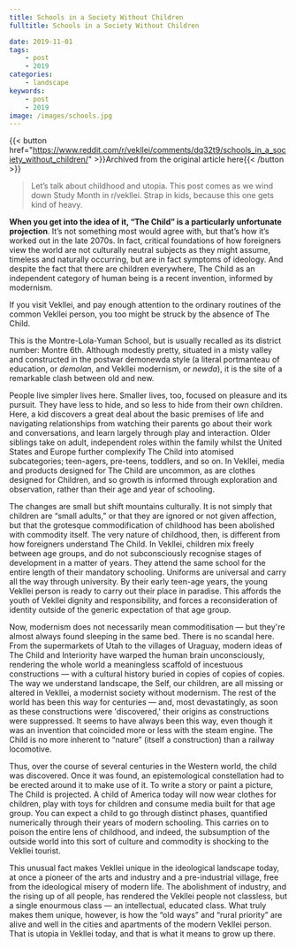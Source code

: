 ```yaml
---
title: Schools in a Society Without Children
fulltitle: Schools in a Society Without Children

date: 2019-11-01
tags:
    - post
    - 2019
categories:
    - landscape
keywords:
    - post
    - 2019
image: /images/schools.jpg
---
```

{{< button href="https://www.reddit.com/r/vekllei/comments/dq32t9/schools_in_a_society_without_children/" >}}Archived from the original article here{{< /button >}}

>Let’s talk about childhood and utopia. This post comes as we wind down Study Month in r/vekllei. Strap in kids, because this one gets kind of heavy.

**When you get into the idea of it, “The Child” is a particularly unfortunate projection**. It’s not something most would agree with, but that’s how it’s worked out in the late 2070s. In fact, critical foundations of how foreigners view the world are not culturally neutral subjects as they might assume, timeless and naturally occurring, but are in fact symptoms of ideology. And despite the fact that there are children everywhere, The Child as an independent category of human being is a recent invention, informed by modernism.

If you visit Vekllei, and pay enough attention to the ordinary routines of the common Vekllei person, you too might be struck by the absence of The Child.

This is the Montre-Lola-Yuman School, but is usually recalled as its district number: Montre 6th. Although modestly pretty, situated in a misty valley and constructed in the postwar demonewda style (a literal portmanteau of education, or *demolan*, and Vekllei modernism, or *newda*), it is the site of a remarkable clash between old and new.

People live simpler lives here. Smaller lives, too, focused on pleasure and its pursuit. They have less to hide, and so less to hide from their own children. Here, a kid discovers a great deal about the basic premises of life and navigating relationships from watching their parents go about their work and conversations, and learn largely through play and interaction. Older siblings take on adult, independent roles within the family whilst the United States and Europe further complexify The Child into atomised subcategories; teen-agers, pre-teens, toddlers, and so on. In Vekllei, media and products designed for The Child are uncommon, as are clothes designed for Children, and so growth is informed through exploration and observation, rather than their age and year of schooling.

The changes are small but shift mountains culturally. It is not simply that children are “small adults,” or that they are ignored or not given affection, but that the grotesque commodification of childhood has been abolished with commodity itself. The very nature of childhood, then, is different from how foreigners understand The Child. In Vekllei, children mix freely between age groups, and do not subconsciously recognise stages of development in a matter of years. They attend the same school for the entire length of their mandatory schooling. Uniforms are universal and carry all the way through university. By their early teen-age years, the young Vekllei person is ready to carry out their place in paradise. This affords the youth of Vekllei dignity and responsibility, and forces a reconsideration of identity outside of the generic expectation of that age group.

Now, modernism does not necessarily mean commoditisation — but they're almost always found sleeping in the same bed. There is no scandal here. From the supermarkets of Utah to the villages of Uraguay, modern ideas of The Child and Interiority have warped the human brain unconsciously, rendering the whole world a meaningless scaffold of incestuous constructions — with a cultural history buried in copies of copies of copies. The way we understand landscape, the Self, our children, are all missing or altered in Vekllei, a modernist society without modernism. The rest of the world has been this way for centuries — and, most devastatingly, as soon as these constructions were 'discovered,' their origins as constructions were suppressed. It seems to have always been this way, even though it was an invention that coincided more or less with the steam engine. The Child is no more inherent to “nature” (itself a construction) than a railway locomotive.

Thus, over the course of several centuries in the Western world, the child was discovered. Once it was found, an epistemological constellation had to be erected around it to make use of it. To write a story or paint a picture, The Child is projected. A child of America today will now wear clothes for children, play with toys for children and consume media built for that age group. You can expect a child to go through distinct phases, quantified numerically through their years of modern schooling. This carries on to poison the entire lens of childhood, and indeed, the subsumption of the outside world into this sort of culture and commodity is shocking to the Vekllei tourist.

This unusual fact makes Vekllei unique in the ideological landscape today, at once a pioneer of the arts and industry and a pre-industrial village, free from the ideological misery of modern life. The abolishment of industry, and the rising up of all people, has rendered the Vekllei people not classless, but a single enourmous class — an intellectual, educated class. What truly makes them unique, however, is how the “old ways” and “rural priority” are alive and well in the cities and apartments of the modern Vekllei person. That is utopia in Vekllei today, and that is what it means to grow up there.
